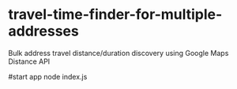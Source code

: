 # travel-time-finder-for-multiple-addresses
Bulk address travel distance/duration discovery using Google Maps Distance API

#start app
node index.js
